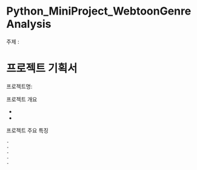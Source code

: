 # Python_MiniProject_WebtoonGenreAnalysis

주제 : 

# 프로젝트 기획서

  프로젝트명: 

  프로젝트 개요

   - 
   -

   
  프로젝트 주요 특징

    - 
    - 
    - 
    - 
    - 
